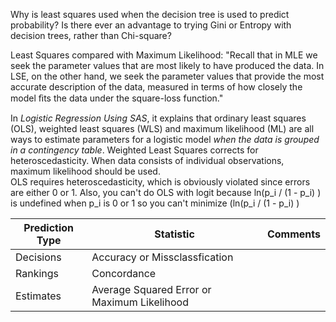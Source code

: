Why is least squares used when the decision tree is used to predict probability?
Is there ever an advantage to trying Gini or Entropy with decision trees, rather than Chi-square?

Least Squares compared with Maximum Likelihood: "Recall that in MLE we seek the parameter values that
are most likely to have produced the data. In LSE, on the other hand, we seek the parameter values that
provide the most accurate description of the data, measured in terms of how closely the model ﬁts the
data under the square-loss function."

In *Logistic Regression Using SAS*, it explains that ordinary least squares (OLS), weighted least squares (WLS) and maximum likelihood (ML) are all ways to estimate parameters for a logistic model *when the data is grouped in a contingency table*.  Weighted Least Squares corrects for heteroscedasticity.
When data consists of individual observations, maximum likelihood should be used.  
OLS requires heteroscedasticity, which is obviously violated since errors are either 0 or 1.
Also, you can't do OLS with logit because ln(p_i / (1 - p_i) ) is undefined when p_i is 0 or 1 so you can't minimize (ln(p_i / (1 - p_i) )


|Prediction Type  | Statistic                               | Comments  |
|-----------------|-----------------------------------------|-----------|
|Decisions        | Accuracy or Missclassfication           |           |
|Rankings         | Concordance                             |           |
|Estimates        | Average Squared Error or Maximum Likelihood |       |
